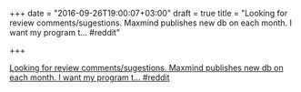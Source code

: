+++
date = "2016-09-26T19:00:07+03:00"
draft = true
title = "Looking for review comments/sugestions. Maxmind publishes new db on each month. I want my program t…  #reddit"

+++

<p><a href="https://t.co/8WZGzqy0dH">Looking for review comments/sugestions. Maxmind publishes new db on each month. I want my program t…  #reddit</a></p>

